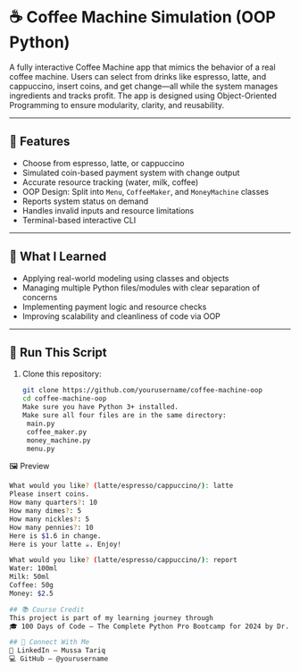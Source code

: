 # ☕ Coffee Machine Simulation (OOP Python)

A fully interactive Coffee Machine app that mimics the behavior of a real coffee machine. Users can select from drinks like espresso, latte, and cappuccino, insert coins, and get change—all while the system manages ingredients and tracks profit. The app is designed using Object-Oriented Programming to ensure modularity, clarity, and reusability.

---

## 📌 Features

- Choose from espresso, latte, or cappuccino
- Simulated coin-based payment system with change output
- Accurate resource tracking (water, milk, coffee)
- OOP Design: Split into `Menu`, `CoffeeMaker`, and `MoneyMachine` classes
- Reports system status on demand
- Handles invalid inputs and resource limitations
- Terminal-based interactive CLI

---

## 🧠 What I Learned

- Applying real-world modeling using classes and objects
- Managing multiple Python files/modules with clear separation of concerns
- Implementing payment logic and resource checks
- Improving scalability and cleanliness of code via OOP

---

## 🚀 Run This Script

1. Clone this repository:
   ```bash
   git clone https://github.com/yourusername/coffee-machine-oop
   cd coffee-machine-oop
   Make sure you have Python 3+ installed.
   Make sure all four files are in the same directory:
    main.py
    coffee_maker.py
    money_machine.py
    menu.py

🖼️ Preview
  ```bash
  What would you like? (latte/espresso/cappuccino/): latte
  Please insert coins.
  How many quarters?: 10
  How many dimes?: 5
  How many nickles?: 5
  How many pennies?: 10
  Here is $1.6 in change.
  Here is your latte ☕️. Enjoy!
  
  What would you like? (latte/espresso/cappuccino/): report
  Water: 100ml
  Milk: 50ml
  Coffee: 50g
  Money: $2.5

## 📚 Course Credit
This project is part of my learning journey through
🎓 100 Days of Code – The Complete Python Pro Bootcamp for 2024 by Dr. Angela Yu

## 🔗 Connect With Me
📍 LinkedIn – Mussa Tariq
💻 GitHub – @yourusername
